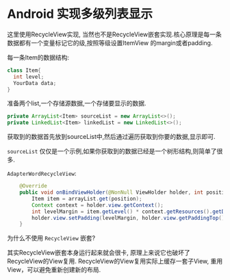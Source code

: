 # Android 实现多级列表显示

这里使用RecycleView实现, 当然也不是RecycleView嵌套实现.核心原理是每一条数据都有一个变量标记它的级,按照等级设置ItemView 的margin或者padding.

每一条Item的数据结构:

```java
class Item{
  int level;
  YourData data;
}
```

准备两个list,一个存储源数据,一个存储要显示的数据.

```java
private ArrayList<Item> sourceList = new ArrayList<>();
private LinkedList<Item> linkedList = new LinkedList<>();
```

获取到的数据首先放到sourceList中,然后通过遍历获取到你要的数据,显示即可.

```sourceList``` 仅仅是一个示例,如果你获取到的数据已经是一个树形结构,则简单了很多.

```AdapterWordRecycleView```:

```java
    @Override
    public void onBindViewHolder(@NonNull ViewHolder holder, int position) {
        Item item = arrayList.get(position);
        Context context = holder.view.getContext();
        int levelMargin = item.getLevel() * context.getResources().getDimensionPixelSize(R.dimen.level_margin);
        holder.view.setPadding(levelMargin, holder.view.getPaddingTop(), holder.view.getPaddingRight(), holder.view.getPaddingBottom());
    }
```

为什么不使用 `RecycleView` 嵌套?

其实RecycleView嵌套本身运行起来就会很卡, 原理上来说它也破坏了RecycleView的View复用.
RecycleView的View复用实际上缓存一套子View, 重用View，可以避免重新创建新的布局.
